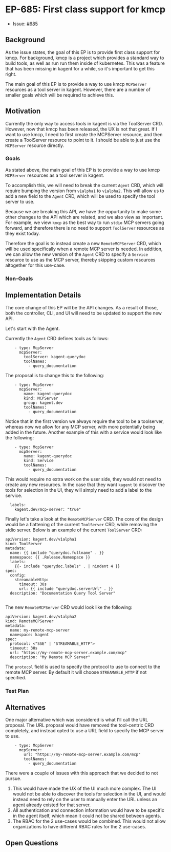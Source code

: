<!--
**Note:** When your Enhancement Proposal (EP) is complete, all of these comment blocks should be removed.

This template is inspired by the Kubernetes Enhancement Proposal (KEP) template: https://github.com/kubernetes/enhancements/blob/master/keps/sig-architecture/0000-kep-process/README.md

To get started with this template:

- [ ] **Create an issue in kagent-dev/kagent**
- [ ] **Make a copy of this template.**
  `EP-[ID]: [Feature/Enhancement Name]`, where `ID` is the issue number (with no
  leading-zero padding) assigned to your enhancement above.
- [ ] **Fill out this file as best you can.**
  At minimum, you should fill in the "Summary" and "Motivation" sections.
- [ ] **Create a PR for this EP.**
  Assign it to maintainers with relevant context.
- [ ] **Merge early and iterate.**
  Avoid getting hung up on specific details and instead aim to get the goals of
  the EP clarified and merged quickly. The best way to do this is to just
  start with the high-level sections and fill out details incrementally in
  subsequent PRs.

Just because a EP is merged does not mean it is complete or approved. Any EP
marked as `provisional` is a working document and subject to change. You can
denote sections that are under active debate as follows:

```
<<[UNRESOLVED optional short context or usernames ]>>
Stuff that is being argued.
<<[/UNRESOLVED]>>
```

When editing EPS, aim for tightly-scoped, single-topic PRs to keep discussions
focused. If you disagree with what is already in a document, open a new PR
with suggested changes.

One EP corresponds to one "feature" or "enhancement" for its whole lifecycle. Once a feature has become
"implemented", major changes should get new EPs.
-->
# EP-685: First class support for kmcp

<!--
This is the title of your EP. Keep it short, simple, and descriptive. A good
title can help communicate what the EP is and should be considered as part of
any review.
-->

* Issue: [#685](https://github.com/kagent-dev/kagent/issues/685)

## Background 

<!-- 
Provide a brief overview of the feature/enhancement, including relevant background information, origin, and sponsors. 
Highlight the primary purpose and how it fits within the broader ecosystem.

Include Motivation, concise overview of goals, challenges, and trade-offs.

-->

As the issue states, the goal of this EP is to provide first class support for kmcp. For background, kmcp is a project which provides a standard way to build tools, as well as run run them inside of kubernetes. This was a feature that has been missing in kagent for a while, so it's important to get this right.

The main goal of this EP is to provide a way to use kmcp `MCPServer` resources as a tool server in kagent. However, there are a number of smaller goals which will be required to achieve this.



## Motivation


<!--
This section is for explicitly listing the motivation, goals, and non-goals of
this EP. Describe why the change is important and the benefits to users. The
motivation section can optionally provide links to [experience reports] to
demonstrate the interest in a EP within the wider Kubernetes community.

[experience reports]: https://github.com/golang/go/wiki/ExperienceReports
-->

Currently the only way to access tools in kagent is via the ToolServer CRD. However, now that kmcp has been released, the UX is not that great. If I want to use kmcp, I need to first create the MCPServer resource, and then create a ToolServer resource to point to it. I should be able to just use the `MCPServer` resource directly.


### Goals

<!--

List the specific goals of the EP. What is it trying to achieve? How will we
know that this has succeeded?

Include specific, actionable outcomes. Ensure that the goals focus on the scope of
the proposed feature.
-->

As stated above, the main goal of this EP is to provide a way to use kmcp `MCPServer` resources as a tool server in kagent.

To accomplish this, we will need to break the current `Agent` CRD, which will require bumping the version from `v1alpha1` to `v1alpha2`. This will allow us to add a new field to the `Agent` CRD, which will be used to specify the tool server to use.

Because we are breaking this API, we have the oppurtunity to make some other changes to the API which are related, and we also view as important. For example, we view `kmcp` as the best way to run `stdio` MCP servers going forward, and therefore there is no need to support `ToolServer` resources as they exist today.

Therefore the goal is to instead create a new `RemoteMCPServer` CRD, which will be used specifically when a remote MCP server is needed. In addition, we can allow the new version of the `Agent` CRD to specify a `Service` resource to use as the MCP server, thereby skipping custom resources altogether for this use-case.


### Non-Goals 

<!--
What is out of scope for this EP? Listing non-goals helps to focus discussion
and make progress.
-->

## Implementation Details

<!--
This section should contain enough information that the specifics of your
change are understandable. This may include API specs (though not always
required) or even code snippets. If there's any ambiguity about HOW your
proposal will be implemented, this is the place to discuss them.

-->

The core change of this EP will be the API changes. As a result of those, both the controller, CLI, and UI will need to be updated to support the new API.

Let's start with the Agent.

Currently the `Agent` CRD defines tools as follows:
```
    - type: McpServer
      mcpServer:
        toolServer: kagent-querydoc
        toolNames:
          - query_documentation
```

The proposal is to change this to the following:

```
    - type: McpServer
      mcpServer:
        name: kagent-querydoc
        kind: MCPServer
        group: kagent.dev
        toolNames:
          - query_documentation

```

Notice that in the first version we always require the tool to be a toolserver, whereas now we allow for any MCP server, with more potentially being added in the future. Another example of this with a service would look like the following:
```
    - type: McpServer
      mcpServer:
        name: kagent-querydoc
        kind: Service
        toolNames:
          - query_documentation
```

This would require no extra work on the user side, they would not need to create any new resources. In the case that they want `kagent` to discover the tools for selection in the UI, they will simply need to add a label to the service.

```
  labels:
    kagent.dev/mcp-server: "true"
```

Finally let's take a look at the `RemoteMCPServer` CRD. The core of the design would be a flattening of the current `ToolServer` CRD, while removing the stdio server. Below is an example of the current `ToolServer` CRD:

```
apiVersion: kagent.dev/v1alpha1
kind: ToolServer
metadata:
  name: {{ include "querydoc.fullname" . }}
  namespace: {{ .Release.Namespace }}
  labels:
    {{- include "querydoc.labels" . | nindent 4 }}
spec:
  config:
    streamableHttp:
      timeout: 30s
      url: {{ include "querydoc.serverUrl" . }}
  description: "Documentation Query Tool Server"


```

The new `RemoteMCPServer` CRD would look like the following:
```
apiVersion: kagent.dev/v1alpha2
kind: RemoteMCPServer
metadata:
  name: my-remote-mcp-server
  namespace: kagent
spec:
  protocol: <"SSE" | "STREAMABLE_HTTP">
  timeout: 30s
  url: "https://my-remote-mcp-server.example.com/mcp"
  description: "My Remote MCP Server"
```

The `protocol` field is used to specify the protocol to use to connect to the remote MCP server. By default it will choose `STREAMABLE_HTTP` if not specified.


### Test Plan 

<!--
    Define the testing strategy for the feature.
    Include unit, integration, and end-to-end (e2e) tests.
    Specify any additional frameworks or tools required for testing.
-->

## Alternatives

<!--
Highlight potential challenges or trade-offs.
-->

One major alternative which was considered is what I'll call the URL proposal. The URL proposal would have removed the tool-centric CRD completely, and instead opted to use a URL field to specify the MCP server to use.

```
    - type: McpServer
      mcpServer:
        url: "https://my-remote-mcp-server.example.com/mcp"
        toolNames:
          - query_documentation
```

There were a couple of issues with this approach that we decided to not pursue.

1. This would have made the UX of the UI much more complex. The UI would not be able to discover the tools for selection in the UI, and would instead need to rely on the user to manually enter the URL unless an agent already existed for that server. 
2. All authentication and connection information would have to be specific in the agent itself, which mean it could not be shared between agents.
3. The RBAC for the 2 use-cases would be combined. This would not allow organizations to have different RBAC rules for the 2 use-cases.


## Open Questions

<!--
Include any unresolved questions or areas requiring feedback.
-->